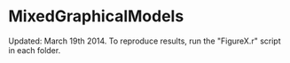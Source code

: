 MixedGraphicalModels
====================
Updated: March 19th 2014.
To reproduce results, run the "FigureX.r" script in each folder.
